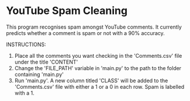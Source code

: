 # YouTube Spam Cleaning

This program recognises spam amongst YouTube comments. It currently predicts whether a comment is spam or not with a 90% accuracy.

INSTRUCTIONS:

1. Place all the comments you want checking in the 'Comments.csv' file under the title 'CONTENT'
2. Change the 'FILE_PATH' variable in 'main.py' to the path to the folder containing 'main.py'
3. Run 'main.py'. A new column titled 'CLASS' will be added to the 'Comments.csv' file with either a 1 or a 0 in each row. Spam is labelled with a 1.